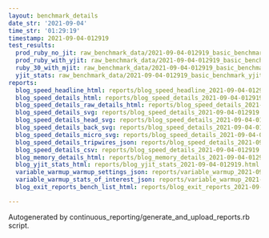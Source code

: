 ```yaml
---
layout: benchmark_details
date_str: '2021-09-04'
time_str: '01:29:19'
timestamp: 2021-09-04-012919
test_results:
  prod_ruby_no_jit: raw_benchmark_data/2021-09-04-012919_basic_benchmark_prod_ruby_no_jit.json
  prod_ruby_with_yjit: raw_benchmark_data/2021-09-04-012919_basic_benchmark_prod_ruby_with_yjit.json
  ruby_30_with_mjit: raw_benchmark_data/2021-09-04-012919_basic_benchmark_ruby_30_with_mjit.json
  yjit_stats: raw_benchmark_data/2021-09-04-012919_basic_benchmark_yjit_stats.json
reports:
  blog_speed_headline_html: reports/blog_speed_headline_2021-09-04-012919.html
  blog_speed_details_html: reports/blog_speed_details_2021-09-04-012919.html
  blog_speed_details_raw_details_html: reports/blog_speed_details_2021-09-04-012919.raw_details.html
  blog_speed_details_svg: reports/blog_speed_details_2021-09-04-012919.svg
  blog_speed_details_head_svg: reports/blog_speed_details_2021-09-04-012919.head.svg
  blog_speed_details_back_svg: reports/blog_speed_details_2021-09-04-012919.back.svg
  blog_speed_details_micro_svg: reports/blog_speed_details_2021-09-04-012919.micro.svg
  blog_speed_details_tripwires_json: reports/blog_speed_details_2021-09-04-012919.tripwires.json
  blog_speed_details_csv: reports/blog_speed_details_2021-09-04-012919.csv
  blog_memory_details_html: reports/blog_memory_details_2021-09-04-012919.html
  blog_yjit_stats_html: reports/blog_yjit_stats_2021-09-04-012919.html
  variable_warmup_warmup_settings_json: reports/variable_warmup_2021-09-04-012919.warmup_settings.json
  variable_warmup_stats_of_interest_json: reports/variable_warmup_2021-09-04-012919.stats_of_interest.json
  blog_exit_reports_bench_list_html: reports/blog_exit_reports_2021-09-04-012919.bench_list.html

---
```

Autogenerated by continuous_reporting/generate_and_upload_reports.rb script.
